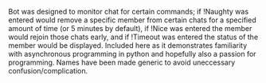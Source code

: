 Bot was designed to monitor chat for certain commands; if !Naughty was entered would remove a specific member from certain chats for a specified amount of time (or 5 minutes by default), if !Nice was entered the member would rejoin those chats early, and if !Timeout was entered the status of the member would be displayed. Included here as it demonstrates familiarity with asynchronous programming in python and hopefully also a passion for programming. Names have been made generic to avoid uneccessary confusion/complication.
